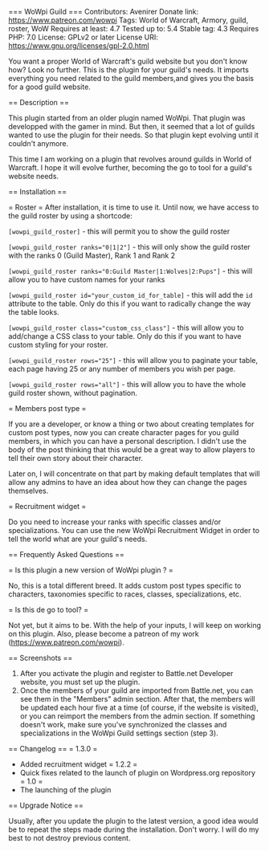 === WoWpi Guild ===
Contributors: Avenirer
Donate link: https://www.patreon.com/wowpi
Tags: World of Warcraft, Armory, guild, roster, WoW
Requires at least: 4.7
Tested up to: 5.4
Stable tag: 4.3
Requires PHP: 7.0
License: GPLv2 or later
License URI: https://www.gnu.org/licenses/gpl-2.0.html

You want a proper World of Warcraft's guild website but you don't know how? Look no further. This is the plugin for your guild's needs. It imports everything you need related to the guild members,and gives you the basis for a good guild website.

== Description ==

This plugin started from an older plugin named WoWpi. That plugin was developped with the gamer in mind. But then, it seemed that a lot of guilds wanted to use the plugin for their needs. So that plugin kept evolving until it couldn't anymore.

This time I am working on a plugin that revolves around guilds in World of Warcraft. I hope it will evolve further, becoming the go to tool for a guild's website needs.

== Installation ==

= Roster =
After installation, it is time to use it. Until now, we have access to the guild roster by using a shortcode:

`[wowpi_guild_roster]` - this will permit you to show the guild roster

`[wowpi_guild_roster ranks="0|1|2"]` - this will only show the guild roster with the ranks 0 (Guild Master), Rank 1 and Rank 2

`[wowpi_guild_roster ranks="0:Guild Master|1:Wolves|2:Pups"]` - this will allow you to have custom names for your ranks

`[wowpi_guild_roster id="your_custom_id_for_table]` - this will add the `id` attribute to the table. Only do this if you want to radically change the way the table looks.

`[wowpi_guild_roster class="custom_css_class"]` - this will allow you to add/change a CSS class to your table. Only do  this if you want to have custom styling for your roster.

`[wowpi_guild_roster rows="25"]` - this will allow you to paginate your table, each page having 25 or any number of members you wish per page.
 
 `[wowpi_guild_roster rows="all"]` - this will allow you to have the whole guild roster shown, without pagination.
 
= Members post type =

If you are a developer, or know a thing or two about creating templates for custom post types, now you can create character pages for you guild members, in which you can have a personal description. I didn't use the body of the post thinking that this would be a great way to allow players to tell their own story about their character.

Later on, I will concentrate on that part by making default templates that will allow any admins to have an idea about how they can change the pages themselves.

= Recruitment widget =

Do you need to increase your ranks with specific classes and/or specializations. You can use the new WoWpi Recruitment Widget in order to tell the world what are your guild's needs.

== Frequently Asked Questions ==

= Is this plugin a new version of WoWpi plugin ? =

No, this is a total different breed. It adds custom post types specific to characters, taxonomies specific to races, classes, specializations, etc.

= Is this de go to tool? =

Not yet, but it aims to be. With the help of your inputs, I will keep on working on this plugin. Also, please become a patreon of my work (https://www.patreon.com/wowpi). 

== Screenshots ==

1. After you activate the plugin and register to Battle.net Developer website, you must set up the plugin.
2. Once the members of your guild are imported from Battle.net, you can see them in the "Members" admin section. After that, the members will be updated each hour five at a time (of course, if the website is visited), or you can reimport the members from the admin section. If something doesn't work, make sure you've synchronized the classes and specializations in the WoWpi Guild settings section (step 3).

== Changelog ==
= 1.3.0 =
* Added recruitment widget
= 1.2.2 =
* Quick fixes related to the launch of plugin on Wordpress.org repository
= 1.0 =
* The launching of the plugin

== Upgrade Notice ==

Usually, after you update the plugin to the latest version, a good idea would be to repeat the steps made during the installation. Don't worry. I will do my best to not destroy previous content.
